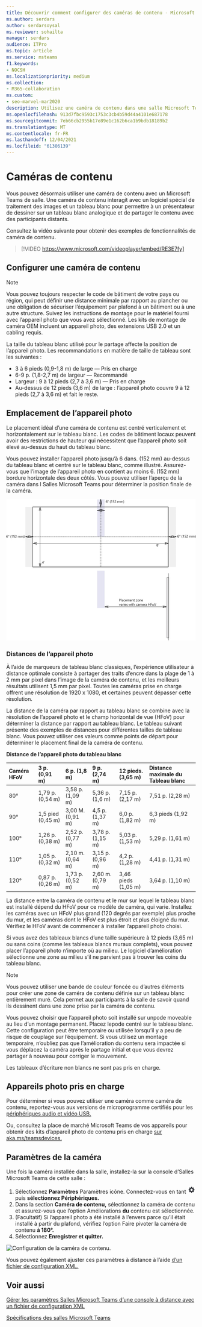 ```yaml
---
title: Découvrir comment configurer des caméras de contenu - Microsoft Teams
ms.author: serdars
author: serdarsoysal
ms.reviewer: sohailta
manager: serdars
audience: ITPro
ms.topic: article
ms.service: msteams
f1.keywords:
- NOCSH
ms.localizationpriority: medium
ms.collection:
- M365-collaboration
ms.custom:
- seo-marvel-mar2020
description: Utilisez une caméra de contenu dans une salle Microsoft Teams, qui interagit avec le logiciel de traitement des images pour permettre aux présentateurs de dessiner sur un tableau blanc analogique.
ms.openlocfilehash: 913d7fbc9593c1753c3cb4b59d44a4101e687178
ms.sourcegitcommit: 7eb66cb2955b17e89e1c162b6ca1b9bdb18189b2
ms.translationtype: MT
ms.contentlocale: fr-FR
ms.lasthandoff: 12/04/2021
ms.locfileid: "61306139"
---
```

# <a name="content-cameras"></a>Caméras de contenu

Vous pouvez désormais utiliser une caméra de contenu avec un Microsoft Teams de salle. Une caméra de contenu interagit avec un logiciel spécial de traitement des images et un tableau blanc pour permettre à un présentateur de dessiner sur un tableau blanc analogique et de partager le contenu avec des participants distants.

Consultez la vidéo suivante pour obtenir des exemples de fonctionnalités de caméra de contenu.

> [!VIDEO https://www.microsoft.com/videoplayer/embed/RE3E7fy]

## <a name="set-up-a-content-camera"></a>Configurer une caméra de contenu

> [!NOTE]
> Vous pouvez toujours respecter le code de bâtiment de votre pays ou région, qui peut définir une distance minimale par rapport au plancher ou une obligation de sécuriser l’équipement par plafond à un bâtiment ou à une autre structure. Suivez les instructions de montage pour le matériel fourni avec l’appareil photo que vous avez sélectionné. Les kits de montage de caméra OEM incluent un appareil photo, des extensions USB 2.0 et un cabling requis.

La taille du tableau blanc utilisé pour le partage affecte la position de l’appareil photo. Les recommandations en matière de taille de tableau sont les suivantes :

- 3 à 6 pieds (0,9-1,8 m) de large — Pris en charge
- 6-9 p. (1,8-2,7 m) de largeur — Recommandé
- Largeur : 9 à 12 pieds (2,7 à 3,6 m) — Pris en charge
- Au-dessus de 12 pieds (3,6 m) de large : l’appareil photo couvre 9 à 12 pieds (2,7 à 3,6 m) et fait le reste.

## <a name="camera-location"></a>Emplacement de l’appareil photo

Le placement idéal d’une caméra de contenu est centré verticalement et horizontalement sur le tableau blanc. Les codes de bâtiment locaux peuvent avoir des restrictions de hauteur qui nécessitent que l’appareil photo soit élevé au-dessus du haut du tableau blanc.

Vous pouvez installer l’appareil photo jusqu’à 6 dans. (152 mm) au-dessus du tableau blanc et centré sur le tableau blanc, comme illustré. Assurez-vous que l’image de l’appareil photo en contient au moins 6. (152 mm) bordure horizontale des deux côtés. Vous pouvez utiliser l’aperçu de la caméra dans l Salles Microsoft Teams pour déterminer la position finale de la caméra.

![Diagramme de placement de la caméra de contenu.](../media/Magic-whiteboard.png)

### <a name="camera-distances"></a>Distances de l’appareil photo

À l’aide de marqueurs de tableau blanc classiques, l’expérience utilisateur à distance optimale consiste à partager des traits d’encre dans la plage de 1 à 2 mm par pixel dans l’image de la caméra de contenu, et les meilleurs résultats utilisent 1,5 mm par pixel. Toutes les caméras prise en charge offrent une résolution de 1920 x 1080, et certaines peuvent dépasser cette résolution.

La distance de la caméra par rapport au tableau blanc se combine avec la résolution de l’appareil photo et le champ horizontal de vue (HFoV) pour déterminer la distance par rapport au tableau blanc. Le tableau suivant présente des exemples de distances pour différentes tailles de tableau blanc. Vous pouvez utiliser ces valeurs comme points de départ pour déterminer le placement final de la caméra de contenu.

**Distance de l’appareil photo du tableau blanc**

| Caméra HFoV |3 p. (0,91 m)     | 6 p. (1,8 m)    | 9 p. (2,74 m)        |12 pieds.  (3,65 m)         | Distance maximale du Tableau blanc  |
|:---         |:---               |:---                |:---                 |:---             | :--- |
| 80°         | 1,79 p. (0,54 m) | 3,58 p. (1,09 m)  | 5,36 p. (1,6 m)    |7,15 p. (2,17 m) |7,51 p. (2,28 m) |
| 90°         | 1,5 pied (0,45 m) | 3,00 M. (0,91 m)   | 4,5 p. (1,37 m)    |6,0 p. (1,82 m)    |6,3 pieds (1,92 m) |
| 100°        | 1,26 p. (0,38 m)| 2,52 p. (0,77 m)   | 3,78 p. (1,15 m)   |5,03 p. (1,53 m)   |5,29 p. (1,61 m) |
| 110°        | 1,05 p. (0,32 m)| 2,10 m. (0,64 m)   | 3,15 p. (0,96 m)   |4,2 p. (1,28 m)    |4,41 p. (1,31 m) |
| 120°        | 0,87 p. (0,26 m)| 1,73 p. (0,52 m)   | 2,60 m. (0,79 m)   |3,46 pieds (1,05 m)   |3,64 p. (1,10 m) |
             

La distance entre la caméra de contenu et le mur sur lequel le tableau blanc est installé dépend du HFoV pour ce modèle de caméra, qui varie. Installez les caméras avec un HFoV plus grand (120 degrés par exemple) plus proche du mur, et les caméras dont le HFoV est plus étroit et plus éloigné du mur. Vérifiez le HFoV avant de commencer à installer l’appareil photo choisi.

Si vous avez des tableaux blancs d’une taille supérieure à 12 pieds (3,65 m) ou sans coins (comme les tableaux blancs muraux complets), vous pouvez placer l’appareil photo n’importe où au milieu. Le logiciel d’amélioration sélectionne une zone au milieu s’il ne parvient pas à trouver les coins du tableau blanc.

> [!NOTE]
> Vous pouvez utiliser une bande de couleur foncée ou d’autres éléments pour créer une zone de caméra de contenu définie sur un tableau blanc entièrement muré. Cela permet aux participants à la salle de savoir quand ils dessinent dans une zone prise par la caméra de contenu.
>
> Vous pouvez choisir que l’appareil photo soit installé sur unpode moveable au lieu d’un montage permanent. Placez lepode centré sur le tableau blanc. Cette configuration peut être temporaire ou utilisée lorsqu’il y a peu de risque de couplage sur l’équipement. Si vous utilisez un montage temporaire, n’oubliez pas que l’amélioration du contenu sera impactée si vous déplacez la caméra après le partage initial et que vous devrez partager à nouveau pour corriger le mouvement.
>
> Les tableaux d’écriture non blancs ne sont pas pris en charge.

## <a name="supported-cameras"></a>Appareils photo pris en charge

Pour déterminer si vous pouvez utiliser une caméra comme caméra de contenu, reportez-vous aux versions de microprogramme certifiés pour les [périphériques audio et vidéo USB.](requirements.md#certified-firmware-versions-for-usb-audio-and-video-peripherals)

Ou, consultez la place de marché Microsoft Teams de vos appareils pour obtenir des kits d’appareil photo de contenu pris en charge [sur aka.ms/teamsdevices.](https://aka.ms/teamsdevices)

## <a name="camera-settings"></a>Paramètres de la caméra

Une fois la caméra installée dans la salle, installez-la sur la console d’Salles Microsoft Teams de cette salle :

1. Sélectionnez **Paramètres** Paramètres icône. Connectez-vous en tant ![ qu’administrateur, ](../media/70f1b43f-16d6-4172-9139-71d845c4ed5c.png) puis **sélectionnez Périphériques.**
2. Dans la section **Caméra de contenu,** sélectionnez la caméra de contenu et assurez-vous que l’option Améliorations **du** contenu est sélectionnée.
3. (Facultatif) Si l’appareil photo a été installé à l’envers parce qu’il était installé à partir du plafond, vérifiez l’option Faire pivoter la caméra de contenu **à 180°.**
4. Sélectionnez **Enregistrer et quitter.**

![Configuration de la caméra de contenu.](../media/content-camera1.png)

Vous pouvez également ajuster ces paramètres à distance à l’aide [d’un fichier de configuration XML.](xml-config-file.md)

## <a name="see-also"></a>Voir aussi

[Gérer les paramètres Salles Microsoft Teams d’une console à distance avec un fichier de configuration XML](xml-config-file.md)

[Spécifications des salles Microsoft Teams](requirements.md)


